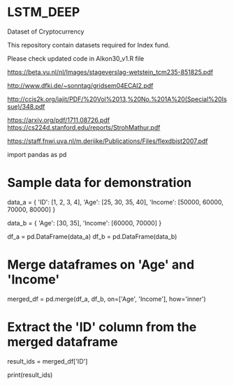 # LSTM_DEEP

Dataset of Cryptocurrency

This repository contain datasets required for Index fund.

Please check updated code in Alkon30_v1.R file


https://beta.vu.nl/nl/Images/stageverslag-wetstein_tcm235-851825.pdf

http://www.dfki.de/~sonntag/gridsem04ECAI2.pdf

http://ccis2k.org/iajit/PDF/%20Vol%2013,%20No.%201A%20(Special%20Issue)/348.pdf

https://arxiv.org/pdf/1711.08726.pdf
https://cs224d.stanford.edu/reports/StrohMathur.pdf

https://staff.fnwi.uva.nl/m.derijke/Publications/Files/flexdbist2007.pdf

import pandas as pd

# Sample data for demonstration
data_a = {
    'ID': [1, 2, 3, 4],
    'Age': [25, 30, 35, 40],
    'Income': [50000, 60000, 70000, 80000]
}

data_b = {
    'Age': [30, 35],
    'Income': [60000, 70000]
}

df_a = pd.DataFrame(data_a)
df_b = pd.DataFrame(data_b)

# Merge dataframes on 'Age' and 'Income'
merged_df = pd.merge(df_a, df_b, on=['Age', 'Income'], how='inner')

# Extract the 'ID' column from the merged dataframe
result_ids = merged_df['ID']

print(result_ids)
